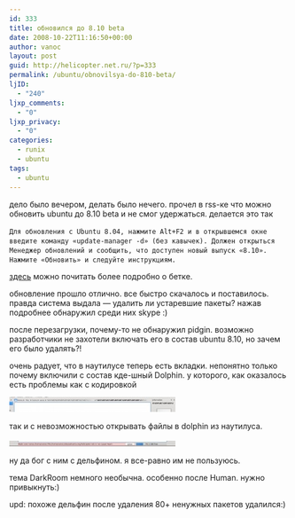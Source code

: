 ```yaml
---
id: 333
title: обновился до 8.10 beta
date: 2008-10-22T11:16:50+00:00
author: vanoc
layout: post
guid: http://helicopter.net.ru/?p=333
permalink: /ubuntu/obnovilsya-do-810-beta/
ljID:
  - "240"
ljxp_comments:
  - "0"
ljxp_privacy:
  - "0"
categories:
  - runix
  - ubuntu
tags:
  - ubuntu
---
```

дело было вечером, делать было нечего. прочел в rss-ке что можно обновить ubuntu до 8.10 beta и не смог удержаться. делается это так
  
`Для обновления с Ubuntu 8.04, нажмите Alt+F2 и в открывшемся окне введите команду «update-manager -d» (без кавычек). Должен открыться Менеджер обновлений и сообщить, что доступен новый выпуск «8.10». Нажмите «Обновить» и следуйте инструкциям.`
  
[здесь](http://ubuntu.ru/ubuntu810/beta) можно почитать более подробно о бетке.

обновление прошло отлично. все быстро скачалось и поставилось. правда система выдала &#8212; удалить ли устаревшие пакеты? нажав подробнее обнаружил среди них skype :)

после перезагрузки, почему-то не обнаружил pidgin. возможно разработчики не захотели включать его в состав ubuntu 8.10, но зачем его было удалять?!

очень радует, что в наутилусе теперь есть вкладки. непонятно только почему включили с состав кде-шный Dolphin. у которого, как оказалось есть проблемы как с кодировкой

[<img class="alignnone size-medium wp-image-339" title="dolphin" src="/uploads/dolphin-300x27.jpg" alt="" width="300" height="27" />](/uploads/dolphin.jpg)

так и с невозможностью открывать файлы в dolphin из наутилуса.

[<img class="alignnone size-medium wp-image-337" title="dolhin_bug" src="/uploads/dolhin_bug-300x10.jpg" alt="" width="300" height="10" />](/uploads/dolhin_bug.jpg)

ну да бог с ним с дельфином. я все-равно им не пользуюсь.

тема DarkRoom немного необычна. особенно после Human. нужно привыкнуть:)

upd: похоже дельфин после удаления 80+ ненужных пакетов удалился:)